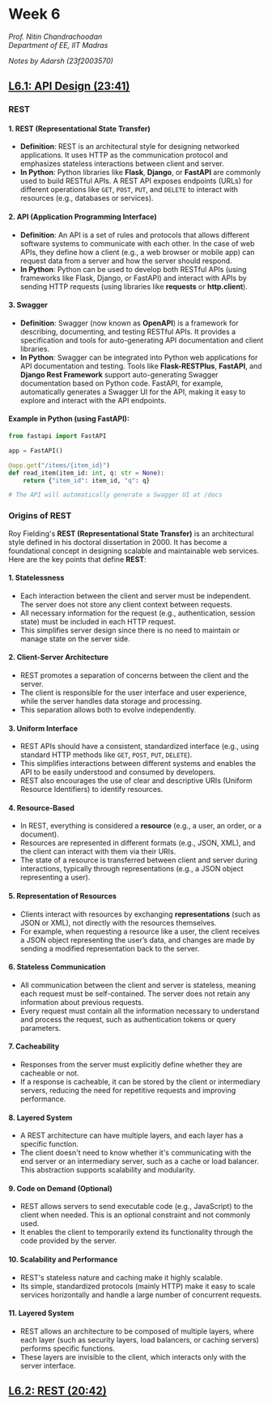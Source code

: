 # Week 6

*Prof. Nitin Chandrachoodan*  
*Department of EE, IIT Madras*  

*Notes by Adarsh (23f2003570)*  


## [L6.1: API Design (23:41)](https://youtu.be/FE5tva_o7ew)

### REST
#### 1. **REST (Representational State Transfer)**
   - **Definition**: REST is an architectural style for designing networked applications. It uses HTTP as the communication protocol and emphasizes stateless interactions between client and server.
   - **In Python**: Python libraries like **Flask**, **Django**, or **FastAPI** are commonly used to build RESTful APIs. A REST API exposes endpoints (URLs) for different operations like `GET`, `POST`, `PUT`, and `DELETE` to interact with resources (e.g., databases or services).

#### 2. **API (Application Programming Interface)**
   - **Definition**: An API is a set of rules and protocols that allows different software systems to communicate with each other. In the case of web APIs, they define how a client (e.g., a web browser or mobile app) can request data from a server and how the server should respond.
   - **In Python**: Python can be used to develop both RESTful APIs (using frameworks like Flask, Django, or FastAPI) and interact with APIs by sending HTTP requests (using libraries like **requests** or **http.client**).

#### 3. **Swagger**
   - **Definition**: Swagger (now known as **OpenAPI**) is a framework for describing, documenting, and testing RESTful APIs. It provides a specification and tools for auto-generating API documentation and client libraries.
   - **In Python**: Swagger can be integrated into Python web applications for API documentation and testing. Tools like **Flask-RESTPlus**, **FastAPI**, and **Django Rest Framework** support auto-generating Swagger documentation based on Python code. FastAPI, for example, automatically generates a Swagger UI for the API, making it easy to explore and interact with the API endpoints.

#### Example in Python (using FastAPI):
```python
from fastapi import FastAPI

app = FastAPI()

@app.get("/items/{item_id}")
def read_item(item_id: int, q: str = None):
    return {"item_id": item_id, "q": q}

# The API will automatically generate a Swagger UI at /docs
```

### Origins of REST

Roy Fielding's **REST (Representational State Transfer)** is an architectural style defined in his doctoral dissertation in 2000. It has become a foundational concept in designing scalable and maintainable web services. Here are the key points that define **REST**:

#### 1. **Statelessness**
   - Each interaction between the client and server must be independent. The server does not store any client context between requests.
   - All necessary information for the request (e.g., authentication, session state) must be included in each HTTP request.
   - This simplifies server design since there is no need to maintain or manage state on the server side.

#### 2. **Client-Server Architecture**
   - REST promotes a separation of concerns between the client and the server.
   - The client is responsible for the user interface and user experience, while the server handles data storage and processing.
   - This separation allows both to evolve independently.

#### 3. **Uniform Interface**
   - REST APIs should have a consistent, standardized interface (e.g., using standard HTTP methods like `GET`, `POST`, `PUT`, `DELETE`).
   - This simplifies interactions between different systems and enables the API to be easily understood and consumed by developers.
   - REST also encourages the use of clear and descriptive URIs (Uniform Resource Identifiers) to identify resources.

#### 4. **Resource-Based**
   - In REST, everything is considered a **resource** (e.g., a user, an order, or a document).
   - Resources are represented in different formats (e.g., JSON, XML), and the client can interact with them via their URIs.
   - The state of a resource is transferred between client and server during interactions, typically through representations (e.g., a JSON object representing a user).

#### 5. **Representation of Resources**
   - Clients interact with resources by exchanging **representations** (such as JSON or XML), not directly with the resources themselves.
   - For example, when requesting a resource like a user, the client receives a JSON object representing the user’s data, and changes are made by sending a modified representation back to the server.

#### 6. **Stateless Communication**
   - All communication between the client and server is stateless, meaning each request must be self-contained. The server does not retain any information about previous requests.
   - Every request must contain all the information necessary to understand and process the request, such as authentication tokens or query parameters.

#### 7. **Cacheability**
   - Responses from the server must explicitly define whether they are cacheable or not.
   - If a response is cacheable, it can be stored by the client or intermediary servers, reducing the need for repetitive requests and improving performance.

#### 8. **Layered System**
   - A REST architecture can have multiple layers, and each layer has a specific function.
   - The client doesn't need to know whether it's communicating with the end server or an intermediary server, such as a cache or load balancer. This abstraction supports scalability and modularity.

#### 9. **Code on Demand (Optional)**
   - REST allows servers to send executable code (e.g., JavaScript) to the client when needed. This is an optional constraint and not commonly used.
   - It enables the client to temporarily extend its functionality through the code provided by the server.

#### 10. **Scalability and Performance**
   - REST's stateless nature and caching make it highly scalable.
   - Its simple, standardized protocols (mainly HTTP) make it easy to scale services horizontally and handle a large number of concurrent requests.

#### 11. **Layered System**
   - REST allows an architecture to be composed of multiple layers, where each layer (such as security layers, load balancers, or caching servers) performs specific functions.
   - These layers are invisible to the client, which interacts only with the server interface.


## [L6.2: REST (20:42)](https://youtu.be/JG6K1y87EX8)

